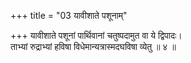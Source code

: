 +++
title = "03 यावीशाते पशूनाम्"

+++
यावीशाते पशूनां पार्थिवानां चतुष्पदामुत वा ये द्विपादः।  
ताभ्यां रुद्राभ्यां हविषा विधेमान्यत्रास्मदघविषा व्येतु ॥ ४ ॥